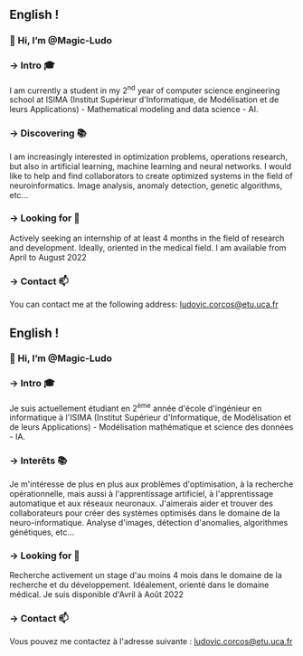 ## English !
### 👋 Hi, I’m @Magic-Ludo

### -> Intro 🎓
I am currently a student in my 2<sup>nd</sup> year of computer science engineering school at ISIMA (Institut Supérieur d'Informatique, de Modélisation et de leurs Applications) - Mathematical modeling and data science - AI.

### -> Discovering 📚

I am increasingly interested in optimization problems, operations research, but also in artificial learning, machine learning and neural networks.
I would like to help and find collaborators to create optimized systems in the field of neuroinformatics. 
Image analysis, anomaly detection, genetic algorithms, etc...

### -> Looking for 👀

Actively seeking an internship of at least 4 months in the field of research and development.
Ideally, oriented in the medical field.
I am available from April to August 2022

### -> Contact 📫

You can contact me at the following address: <a href="mailto:ludovic.corcos@etu.uca.fr">ludovic.corcos@etu.uca.fr</a>

## English !
### 👋 Hi, I’m @Magic-Ludo

### -> Intro 🎓

Je suis actuellement étudiant en 2<sup>ème</sup> année d'école d'ingénieur en informatique à l'ISIMA (Institut Supérieur d'Informatique, de Modélisation et de leurs Applications) - Modélisation mathématique et science des données - IA.

### -> Interêts 📚

Je m'intéresse de plus en plus aux problèmes d'optimisation, à la recherche opérationnelle, mais aussi à l'apprentissage artificiel, à l'apprentissage automatique et aux réseaux neuronaux.
J'aimerais aider et trouver des collaborateurs pour créer des systèmes optimisés dans le domaine de la neuro-informatique. 
Analyse d'images, détection d'anomalies, algorithmes génétiques, etc...

### -> Looking for 👀

Recherche activement un stage d'au moins 4 mois dans le domaine de la recherche et du développement.
Idéalement, orienté dans le domaine médical.
Je suis disponible d'Avril à Août 2022

### -> Contact 📫

Vous pouvez me contactez à l'adresse suivante : <a href="mailto:ludovic.corcos@etu.uca.fr">ludovic.corcos@etu.uca.fr</a>

<!---
Magic-Ludo/Magic-Ludo is a ✨ special ✨ repository because its `README.md` (this file) appears on your GitHub profile.
You can click the Preview link to take a look at your changes.
--->
